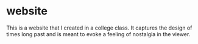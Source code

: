 # website
This is a website that I created in a college class.
It captures the design of times long past and is meant to evoke a feeling of nostalgia in the viewer.
